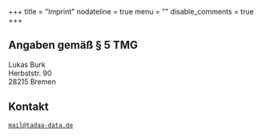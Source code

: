 +++
title = "Imprint"
nodateline = true
menu = ""
disable_comments = true
+++

## Angaben gemäß § 5 TMG

Lukas Burk  
Herbststr. 90  
28215 Bremen

## Kontakt

<code>mail@tadaa-data.de</code>
